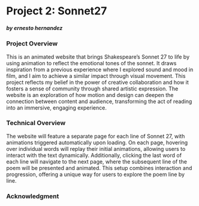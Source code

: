 # Project 2: Sonnet27

##### by ernesto hernandez

### Project Overview

This is an animated website that brings Shakespeare’s Sonnet 27 to life by using animation to reflect the emotional tones of the sonnet. It draws inspiration from a previous experience where I explored sound and mood in film, and I aim to achieve a similar impact through visual movement. This project reflects my belief in the power of creative collaboration and how it fosters a sense of community through shared artistic expression. The website is an exploration of how motion and design can deepen the connection between content and audience, transforming the act of reading into an immersive, engaging experience.

### Technical Overview

The website will feature a separate page for each line of Sonnet 27, with animations triggered automatically upon loading. On each page, hovering over individual words will replay their initial animations, allowing users to interact with the text dynamically. Additionally, clicking the last word of each line will navigate to the next page, where the subsequent line of the poem will be presented and animated. This setup combines interaction and progression, offering a unique way for users to explore the poem line by line.

### Acknowledgment